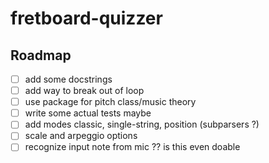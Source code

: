 # fretboard-quizzer

## Roadmap

- [ ] add some docstrings
- [ ] add way to break out of loop
- [ ] use package for pitch class/music theory
- [ ] write some actual tests maybe
- [ ] add modes classic, single-string, position (subparsers ?)
- [ ] scale and arpeggio options
- [ ] recognize input note from mic ?? is this even doable
